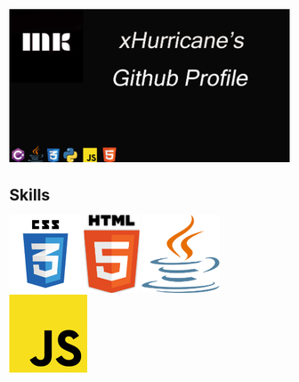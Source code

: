 <img src="Header.png" alt="Header Image"/>

# Skills

<img src="css3.png" alt="CSS" width="130" height="140" title="CSS"/> <img src="html5.png" alt="HTML" title="HTML" height="140" width="100"/> <img src="java.png" alt="Java" title="Java" width="140" height="140"/> <img src="javascript.png" alt="JavaScript" title="JavaScript" width="140" height="140"/>
